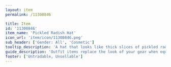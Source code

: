 ```yaml
---
layout: item
permalink: /11300846

title: Item
id: '11300846'
item_name: 'Pickled Radish Hat'
icon_url: 'item/icon/11300846.png'
sub_header: ['Gender: All', 'Cosmetic']
tooltip_description: 'A hat that looks like thick slices of pickled radish.'
guide_description: 'Outfit items replace the look of your gear when equipped.'
footer: ['Untradable, Unsellable']
---
```

